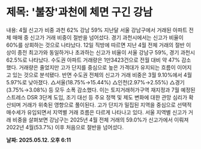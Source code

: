 # **제목: '불장'과천에 체면 구긴 강남**

  내용: 4월 신고가 비중 과천 62% 강남 59%  지난달 서울 강남구에서 거래된 아파트 전체 매매 중 신고가 거래 비중이 절반을 넘어섰다. 경기 과천시에서는 신고가 비율이 60%를 상회하는 것으로 나타났다.    12일 직방에 따르면 지난 4월 전체 거래의 절반 이상이 종전 최고가와 동일하거나 초과하는 신고가 비율이 서울 강남구 59%, 경기 과천시 62.5%로 나타났다. 수도권 아파트 거래량은 1만3423건으로 전월 대비 약 47% 감소했다. 거래량은 줄었지만 고가 단지를 중심으로 높은 가격대가 유지되는 흐름이 이어지고 있는 것으로 분석됐다.    반면 수도권 전체의 신고가 거래 비중은 3월 9.10%에서 4월 5.97%로 낮아졌다. △서울(18.75%→15.44%) △인천(2.97%→2.55%) △경기(3.75%→3.08%) 등 모두 소폭 감소했다. 이는 토지거래허가구역 재지정과 7월 예정된 스트레스 DSR 3단계 도입, 조기 대선 등 주요 정책 및 제도 변화에 대한 관망 심리가 확산되며 거래가 위축된 영향으로 풀이된다. 고가 단지가 밀집된 지역을 중심으로 선택적 매수세가 유입되면서 지역별 거래 흐름은 다르게 나타나고 있다. 서울 지역별 신고가 거래 비중을 살펴보면 강남구는 2025년 4월 전체 거래의 59.0%가 신고가에서 이뤄져 2022년 4월(53.7%) 이후 처음으로 절반을 넘어섰다.

  **날짜: 2025.05.12. 오후 6:11**